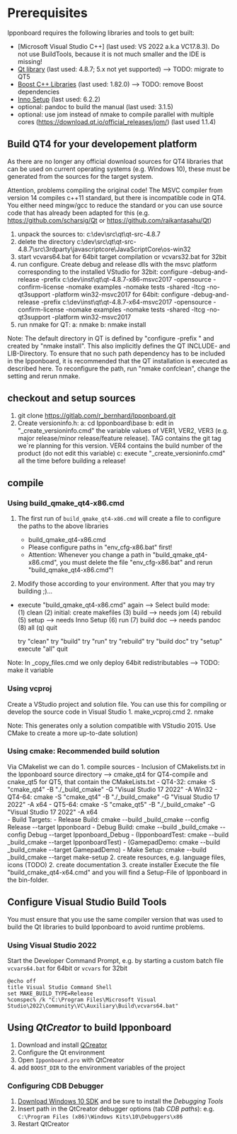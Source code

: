 # Prerequisites

Ipponboard requires the following libraries and tools to get built: 
- [Microsoft Visual Studio C++] (last used: VS 2022 a.k.a VC17.8.3). Do not use BuildTools, because it is not much smaller and the IDE is missing! 
- [Qt library](https://www.qt.io/) (last used: 4.8.7; 5.x not yet supported) --> TODO: migrate to QT5
- [Boost C++ Libraries](http://www.boost.org/) (last used: 1.82.0) --> TODO: remove Boost dependencies
- [Inno Setup](https://jrsoftware.org/isinfo.php) (last used: 6.2.2)
- optional: pandoc to build the manual (last used: 3.1.5)
- optional: use jom instead of nmake to compile parallel with multiple cores (https://download.qt.io/official_releases/jom/) (last used 1.1.4)

## Build QT4 for your developement platform
As there are no longer any official download sources for QT4 libraries that can be used on current operating systems (e.g. Windows 10), 
these must be generated from the sources for the target system. 

Attention, problems compiling the original code! The MSVC compiler from version 14 compiles c++11 standard, but there is incompatible 
code in QT4. You either need mingw/gcc to reduce the standard or you can use source code that has already been adapted for 
this (e.g. https://github.com/scharsig/Qt or https://github.com/raikantasahu/Qt)
1. unpack the sources to: c:\dev\src\qt\qt-src-4.8.7
2. delete the directory c:\dev\src\qt\qt-src-4.8.7\src\3rdparty\javascriptcore\JavaScriptCore\os-win32
3. start vcvars64.bat for 64bit target compilation or vcvars32.bat for 32bit
4. run configure. Create debug and release dlls with the msvc platform corresponding to the installed VStudio
	for 32bit: configure -debug-and-release -prefix c:\dev\inst\qt\qt-4.8.7-x86-msvc2017 -opensource -confirm-license -nomake examples -nomake tests -shared -ltcg -no-qt3support -platform win32-msvc2017
	for 64bit: configure -debug-and-release -prefix c:\dev\inst\qt\qt-4.8.7-x64-msvc2017 -opensource -confirm-license -nomake examples -nomake tests -shared -ltcg -no-qt3support -platform win32-msvc2017
5. run nmake for QT:
	a: nmake
	b: nmake install	

Note: The default directory in QT is defined by "configure -prefix <path>" and created by "nmake install". 
This also implicitly defines the QT INCLUDE- and LIB-Directory. To ensure that no such path dependency has to be included in the Ipponboard, it is recommended that the QT installation is executed as described here. 
To reconfigure the path, run "nmake confclean", change the setting and rerun nmake.

##  checkout and setup sources
1. git clone https://gitlab.com/r_bernhard/Ipponboard.git
2. Create versioninfo.h:
	a: cd Ipponboard\base
	b: edit in "_create_versioninfo.cmd" the variable values of VER1, VER2, VER3 (e.g. major release/minor release/feature release).
		TAG contains the git tag we´re planning for this version. 
		VER4 contains the build number of the product (do not edit this variable)
	c: execute "_create_versioninfo.cmd" all the time before building a release!

## compile
### Using build_qmake_qt4-x86.cmd
1. The first run of `build_qmake_qt4-x86.cmd` will create a file to configure the paths to the above libraries
	- build_qmake_qt4-x86.cmd
	- Please configure paths in "env_cfg-x86.bat" first!
	-  Attention: Whenever you change a path in "build_qmake_qt4-x86.cmd", you must delete the file "env_cfg-x86.bat" and rerun "build_qmake_qt4-x86.cmd"!

2. Modify those according to your environment. After that you may try building ;)...
- execute "build_qmake_qt4-x86.cmd" again
-->	Select build mode:  
      (1) clean
	  (2) initial: create makefiles
      (3) build --> needs jom
      (4) rebuild
      (5) setup --> needs Inno Setup
      (6) run
      (7) build doc --> needs pandoc
      (8) all
      (q) quit

	try "clean"
	try "build"
	try "run"
	try "rebuild"
	try "build doc"
	try "setup"
	execute "all"
	quit

Note: In _copy_files.cmd we only deploy 64bit redistributables --> TODO: make it variable

### Using vcproj
Create a VStudio project and solution file. You can use this for compiling or develop the source code in Visual Studio 
	1. make_vcproj.cmd
	2. nmake

Note:  This generates only a solution compatible with VStudio 2015. Use CMake to create a more up-to-date solution)

### Using cmake: Recommended build solution
Via CMakelist we can do
	1. compile sources
		- Inclusion of CMakelists.txt in the Ipponboard source directory --> cmake_qt4 for QT4-compile and cnake_qt5 for QT5, that contain the CMakeLists.txt
		- QT4-32: cmake -S "cmake_qt4" -B "./_build_cmake" -G "Visual Studio 17 2022" -A Win32 
		- QT4-64: cmake -S "cmake_qt4" -B "./_build_cmake" -G "Visual Studio 17 2022" -A x64
		- QT5-64: cmake -S "cmake_qt5" -B "./_build_cmake" -G "Visual Studio 17 2022" -A x64  
		- Build Targets:
			- Release Build: cmake --build _build_cmake --config Release --target Ipponboard
			- Debug Build: cmake --build _build_cmake --config Debug --target Ipponboard_Debug
			- (IpponboardTest: cmake --build _build_cmake --target IpponboardTest)
			- (GamepadDemo: cmake --build _build_cmake --target GamepadDemo)
			- Make Setup: cmake --build _build_cmake --target make-setup	2. create resources, e.g. language files, icons (TODO)
	2. create documentation
	3. create installer
	Execute the file "build_cmake_qt4-x64.cmd" and you will find a Setup-File of Ipponboard in the bin-folder.

## Configure Visual Studio Build Tools

You must ensure that you use the same compiler version that was used to build the Qt libraries to build Ipponboard to avoid runtime problems.

### Using Visual Studio 2022

Start the Developer Command Prompt, e.g. by starting a custom batch file `vcvars64.bat` for 64bit or `vcvars` for 32bit 
   ```batch
   @echo off
   title Visual Studio Command Shell
   set MAKE_BUILD_TYPE=Release
   %comspec% /k "C:\Program Files\Microsoft Visual Studio\2022\Community\VC\Auxiliary\Build\vcvars64.bat"
   ```
   
## Using *QtCreator* to build Ipponboard

1. Download and install [QCreator](https://www.qt.io/product/development-tools)
2. Configure the Qt environment
3. Open `Ipponboard.pro` with QtCreator
4. add `BOOST_DIR` to the environment variables of the project

### Configuring CDB Debugger

1. [Download Windows 10 SDK](https://docs.microsoft.com/en-us/windows-hardware/drivers/debugger/debugger-download-tools) and be sure to install the *Debugging Tools*
2. Insert path in the QtCreator debugger options (tab *CDB paths*): e.g. `C:\Program Files (x86)\Windows Kits\10\Debuggers\x86`
3. Restart QtCreator
